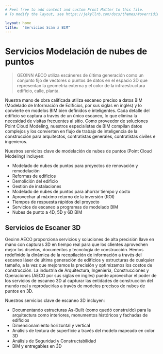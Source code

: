 ```yaml
---
# Feel free to add content and custom Front Matter to this file.
# To modify the layout, see https://jekyllrb.com/docs/themes/#overriding-theme-defaults

layout: home
title:  "Servicios Scan a BIM"
---
```


# Servicios Modelación de nubes de puntos 

> GEOINN AECO utiliza escáneres de última generación como un conjunto fijo de vectores o puntos de datos en el espacio 3D que representan la geometría externa y el color de la infraestructura edificio, calle, planta. 

Nuestra mano de obra calificada utiliza escaneo preciso a datos BIM (Modelado de Información de Edificios, por sus siglas en inglés)  y lo convierte en modelos BIM bien definidos e inteligentes. Cada detalle del edificio se captura a través de un único escaneo, lo que elimina la necesidad de visitas frecuentes al sitio. Como proveedor de soluciones Point Cloud Modeling, nuestros especialistas de BIM compilan datos complejos y los convierten en flujo de trabajo de inteligencia de la construcción para arquitectos, contratistas generales, contratistas civiles e ingenieros.

Nuestros servicios clave de modelación de nubes de puntos (Point Cloud Modeling) incluyen:

- Modelado de nubes de puntos para proyectos de renovación y remodelación
- Reformas de edificios
- Demolición del edificio
- Gestión de instalaciones
- Modelado de nubes de puntos para ahorrar tiempo y costo
- Aprovechar al máximo retorno de la inversión (ROI)
- Tiempos de respuesta rápidos del proyecto
- Servicios de escaneo a programas de modelado BIM
- Nubes de punto a 4D, 5D y 6D BIM

Servicios de Escaner 3D
-----------------------

Geoinn AECO proporciona servicios y soluciones de alta precisión llave en mano con capturas 3D en tiempo real para que los clientes aprovechen mejor los diseños, documentos y tecnología de construcción. Hemos redefinido la dinámica de la recopilación de información a través del escaneo láser de última generación de edificios y estructuras de cualquier tamaño, a la vez que mejoramos la precisión y optimizamos los costos de construcción. La industria de Arquitectura, Ingeniería, Construcciones y Operaciones (AECO por sus siglas en inglés) puede aprovechar el poder de los servicios de escaneo 3D al capturar las entidades de construcción del mundo real y reproducirlas a través de modelos precisos de nubes de puntos en 3D.

Nuestros servicios clave de escaneo 3D incluyen:

- Documentando estructuras As-Built (como quedó construido) para la arquitectura como interiores, monumentos históricos y fachadas de edificios
- Dimensionamiento horizontal y vertical
- Análisis de textura de superficie a través del modelo mapeado en color 3D
- Análisis de Seguridad y Constructabilidad
- BIM y entregables en 3D


